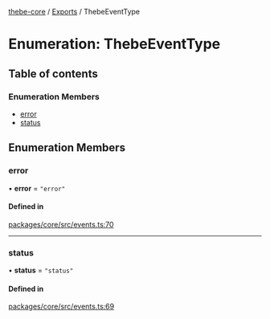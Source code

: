 [thebe-core](../README.md) / [Exports](../modules.md) / ThebeEventType

# Enumeration: ThebeEventType

## Table of contents

### Enumeration Members

- [error](ThebeEventType.md#error)
- [status](ThebeEventType.md#status)

## Enumeration Members

### error

• **error** = ``"error"``

#### Defined in

[packages/core/src/events.ts:70](https://github.com/executablebooks/thebe/blob/807ffe4/packages/core/src/events.ts#L70)

___

### status

• **status** = ``"status"``

#### Defined in

[packages/core/src/events.ts:69](https://github.com/executablebooks/thebe/blob/807ffe4/packages/core/src/events.ts#L69)
